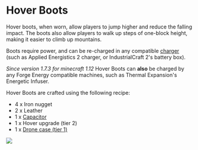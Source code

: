 # Hover Boots

Hover boots, when worn, allow players to jump higher and reduce the
falling impact. The boots also allow players to walk up steps of
one-block height, making it easier to climb up mountains.

Boots require power, and can be re-charged in any compatible
[charger](/block/charger) (such as Applied Energistics 2 charger, or
IndustrialCraft 2's battery box).

*Since version 1.7.3 for minecraft 1.12* Hover Boots can **also** be
charged by any Forge Energy compatible machines, such as Thermal
Expansion's Energetic Infuser.

Hover Boots are crafted using the following recipe:

- 4 x Iron nugget
- 2 x Leather
- 1 x [Capacitor](/block/capacitor)
- 1 x Hover upgrade (tier 2)
- 1 x [Drone case (tier 1)](/item/dronecase)

![](https://ocdoc.cil.li/_media/recipes:items:hoverboots.png)
